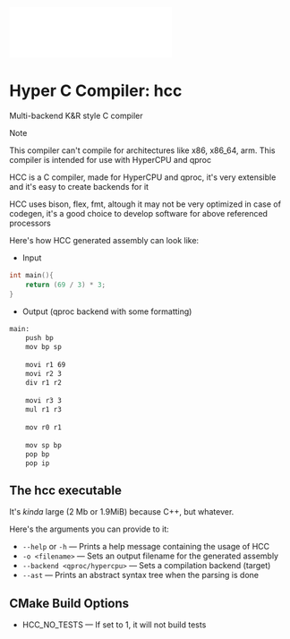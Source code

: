 <img alt="hcc" src="assets/logo.png">

# Hyper C Compiler: hcc
Multi-backend K&R style C compiler

> [!NOTE]
> This compiler can't compile for architectures like x86, x86_64, arm. This compiler is intended for use with HyperCPU and qproc

HCC is a C compiler, made for HyperCPU and qproc, it's very extensible and it's easy to create backends for it

HCC uses bison, flex, fmt, altough it may not be very optimized in case of codegen, it's a good choice to develop software for above referenced processors

Here's how HCC generated assembly can look like:
- Input
```c
int main(){
    return (69 / 3) * 3;
}
```
- Output (qproc backend with some formatting)
```assembly
main:
    push bp
    mov bp sp

    movi r1 69
    movi r2 3
    div r1 r2

    movi r3 3
    mul r1 r3

    mov r0 r1

    mov sp bp
    pop bp
    pop ip
```

## The hcc executable
It's _kinda_ large (2 Mb or 1.9MiB) because C++, but whatever.

Here's the arguments you can provide to it:

- ```--help``` or ```-h``` — Prints a help message containing the usage of HCC
- ```-o <filename>``` — Sets an output filename for the generated assembly
- ```--backend <qproc/hypercpu>``` — Sets a compilation backend (target)
- ```--ast``` — Prints an abstract syntax tree when the parsing is done

## CMake Build Options
- HCC_NO_TESTS — If set to 1, it will not build tests
